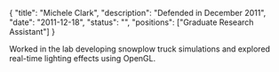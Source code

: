 {
	"title": "Michele Clark",
	"description": "Defended in December 2011",
	"date": "2011-12-18",
	"status": "",
	"positions": ["Graduate Research Assistant"]
}

Worked in the lab developing snowplow truck simulations and explored real-time lighting effects using OpenGL. 
